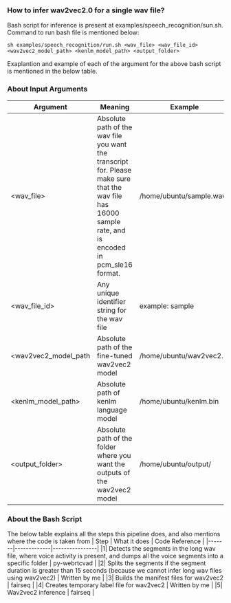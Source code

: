### How to infer wav2vec2.0 for a single wav file?
Bash script for inference is present at examples/speech_recognition/sun.sh. Command to run bash file is mentioned below:
```
sh examples/speech_recognition/run.sh <wav_file> <wav_file_id> <wav2vec2_model_path> <kenlm_model_path> <output_folder> 
```
Exaplantion and example of each of the argument for the above bash script is mentioned in the below table.

### About Input Arguments
|Argument|Meaning|Example|
|--------|-------|--------|
|<wav_file> | Absolute path of the wav file you want the transcript for. Please make sure that the wav file has 16000 sample rate, and is encoded in pcm_sle16 format. | /home/ubuntu/sample.wav|
|<wav_file_id> | Any unique identifier string for the wav file | example: sample |
|<wav2vec2_model_path| Absolute path of the fine-tuned wav2vec2 model | /home/ubuntu/wav2vec2.pt |
|<kenlm_model_path> | Absolute path of kenlm language model | /home/ubuntu/kenlm.bin |
|<output_folder>| Absolute path of the folder where you want the outputs of the wav2vec2 model | /home/ubuntu/output/ |

### About the Bash Script

The below table explains all the steps this pipeline does, and also mentions where the code is taken from 
| Step | What it does | Code Reference |
|-------|-------------|----------------|
|1| Detects the segments in the long wav file, where voice activity is present, and dumps all the voice segments into a specific folder | py-webrtcvad |
|2| Splits the segments if the segment duration is greater than 15 seconds (because we cannot infer long wav files using wav2vec2) | Written by me |
|3| Builds the manifest files for wav2vec2 | fairseq |
|4| Creates temporary label file for wav2vec2 | Written by me |
|5| Wav2vec2 inference | fairseq |
